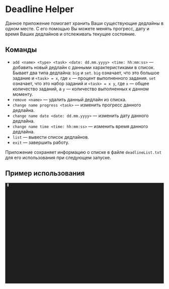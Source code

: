 #  Deadline Helper
Данное приложение помогает хранить Ваши существующие дедлайны в одном месте. С его помощью Вы можете менять прогресс, дату и время Ваших дедлайнов и отслеживать текущее состояние.

## Команды
* `add <name> <type> <task> <date: dd.mm.yyyy> <time: hh:mm:ss>` — добавить новый дедлайн с данными характеристиками в список.
Бывает два типа дедлайна: `big` и `set`.
`big` означает, что это большое задание и `<task> = x`, где `x` — процент выполненного задания.
`set` означает, что это набор заданий и `<task> = x y`, где `x` — общее количество заданий, а `y` — количество выполненных к данном моменту.
* `remove <name>` — удалить данный дедлайн из списка.
* `change name progress <task>` — изменить прогресс данного дедлайна.
* `change name date <date: dd.mm.yyyy>` — изменить дату данного дедлайна.
* `change name time <time: hh:mm:ss>` — изменить время данного дедлайна.
* `list` — вывести список дедлайнов.
* `exit` — завершить работу.

Приложение сохраняет информацию о списке в файле `deadlineList.txt` для его использования при следующем запуске.

## Пример использования
![Example](/media/example.gif)
